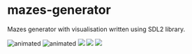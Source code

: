 # mazes-generator
Mazes generator with visualisation written using SDL2 library.


<img src="https://media.giphy.com/media/v1.Y2lkPTc5MGI3NjExaWN5bHl1NThxdWM4NmQ1c3ZyZjI2d25sZ2xtYTAxcGc0cXFicmU3ZyZlcD12MV9pbnRlcm5hbF9naWZfYnlfaWQmY3Q9Zw/AF6ypzxCnTh5b1Cs1W/giphy.gif" alt="animated" />
<img src="https://media.giphy.com/media/v1.Y2lkPTc5MGI3NjExNTFkZGJja3lqajZseTVxOGs2ajlrNDE2NGR0c2VvcmZydDBzOTd5ZiZlcD12MV9pbnRlcm5hbF9naWZfYnlfaWQmY3Q9Zw/0cDkakEPtktqeaKz9P/giphy.gif" alt="animated" />
<img src="https://i.imgur.com/TfbGMWA.png"/>
<img src="https://i.imgur.com/wfRTtvI.png"/>
<img src="https://i.imgur.com/lWmajy9.png"/>
